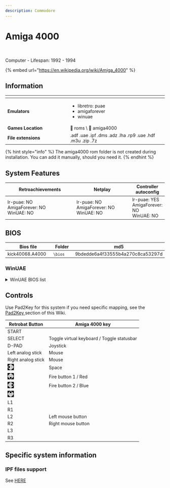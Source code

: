 ```yaml
---
description: Commodore
---
```


# Amiga 4000

<div align="left">

<figure><img src="https://i.imgur.com/n6jN8GQ.png" alt=""><figcaption></figcaption></figure>

</div>

Computer - Lifespan: 1992 - 1994

{% embed url="https://en.wikipedia.org/wiki/Amiga_4000" %}

## Information

<table data-header-hidden><thead><tr><th width="184"></th><th></th><th data-hidden></th></tr></thead><tbody><tr><td><strong>Emulators</strong></td><td><ul><li>libretro: puae</li><li>amigaforever</li><li>winuae</li></ul></td><td></td></tr><tr><td><strong>Games Location</strong></td><td><span data-gb-custom-inline data-tag="emoji" data-code="1f4c1">📁</span> roms \ <span data-gb-custom-inline data-tag="emoji" data-code="1f4c2">📂</span> amiga4000</td><td></td></tr><tr><td><strong>File extensions</strong></td><td>.adf .uae .ipf .dms .adz .lha .rp9 .uae .hdf .m3u .zip .7z</td><td></td></tr></tbody></table>

{% hint style="info" %}
The amiga4000 rom folder is not created during installation. You can add it manually, should you need it.
{% endhint %}

## System Features

<table><thead><tr><th width="245">Retroachievements</th><th width="200">Netplay</th><th>Controller autoconfig</th></tr></thead><tbody><tr><td>lr-puae: NO<br>AmigaForever: NO<br>WinUAE: NO</td><td>lr-puae: NO<br>AmigaForever: NO<br>WinUAE: NO</td><td>lr-puae: YES<br>AmigaForever: NO<br>WinUAE: NO</td></tr></tbody></table>

## BIOS

<table><thead><tr><th width="193">Bios file</th><th width="142.03610108303252">Folder</th><th>md5</th></tr></thead><tbody><tr><td>kick40068.A4000</td><td><code>\bios</code></td><td>9bdedde6a4f33555b4a270c8ca53297d</td></tr></tbody></table>

### WinUAE

<details>

<summary>WinUAE BIOS list</summary>

Kickstart v3.1 r40.068 (1993-12)(Commodore)(A4000)\[!].rom\
or\
kick40068.A4000

</details>

## Controls

Use Pad2Key for this system if you need specific mapping, see the [Pad2Key ](../../../../controllers/pad2key.md)section of this Wiki.

| Retrobat Button                                   | Amiga 4000 key                             |
| ------------------------------------------------- | ------------------------------------------ |
| START                                             |                                            |
| SELECT                                            | Toggle virtual keyboard / Toggle statusbar |
| D-PAD                                             | Joystick                                   |
| Left analog stick                                 | Mouse                                      |
| Right analog stick                                | Mouse                                      |
| ![](<../../../../.gitbook/assets/image (45).png>) | Space                                      |
| ![](<../../../../.gitbook/assets/image (27).png>) | Fire button 1 / Red                        |
| ![](<../../../../.gitbook/assets/image (13).png>) | Fire button 2 / Blue                       |
| ![](<../../../../.gitbook/assets/image (47).png>) |                                            |
| L1                                                |                                            |
| R1                                                |                                            |
| L2                                                | Left mouse button                          |
| R2                                                | Right mouse button                         |
| L3                                                |                                            |
| R3                                                |                                            |

## Specific system information

### IPF files support

See [HERE](amiga-4000.md#specific-system-information)
